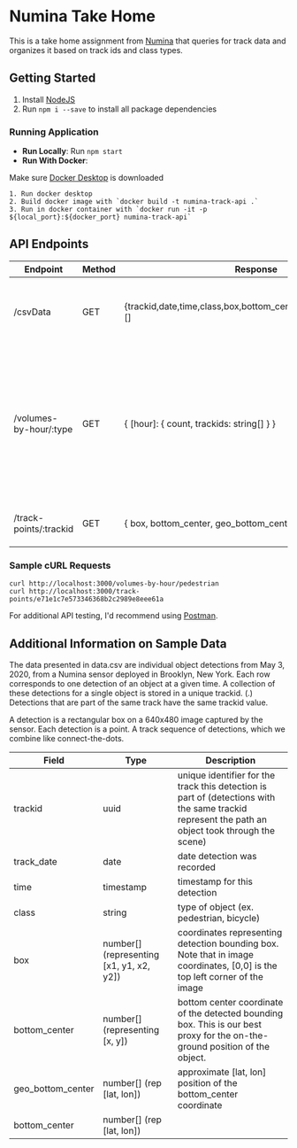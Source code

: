 # Numina Take Home
This is a take home assignment from [Numina](https://numina.co/why/) that queries for track data and organizes it based on track ids and class types.

## Getting Started
1. Install [NodeJS](https://nodejs.org/en/download/)
2. Run `npm i --save` to install all package dependencies

### Running Application
- **Run Locally**: Run `npm start`
- **Run With Docker**: 

Make sure [Docker Desktop](https://www.docker.com/) is downloaded
```
1. Run docker desktop
2. Build docker image with `docker build -t numina-track-api .`
3. Run in docker container with `docker run -it -p ${local_port}:${docker_port} numina-track-api`
```

## API Endpoints

| Endpoint | Method | Response | Description |
| ----------- | ----------- | --------- | -------- |
| /csvData | GET | {trackid,date,time,class,box,bottom_center,geo_bottom_center}[] | returns all sample data from `data.csv` in a list of json objects |
| /volumes-by-hour/:type  | GET | { [hour]: { count, trackids: string[] } } | return a cumulative sum (volume) of unique `trackids` over 1-hour intervals for a requested `class` (pedestrian, bicycle, etc) |
| /track-points/:trackid | GET | { box, bottom_center, geo_bottom_center }[] | return track points for a given `trackid` |

### Sample cURL Requests
```
curl http://localhost:3000/volumes-by-hour/pedestrian
curl http://localhost:3000/track-points/e71e1c7e573346368b2c2989e8eee61a
```
For additional API testing, I'd recommend using [Postman](https://www.postman.com/downloads/).

## Additional Information on Sample Data
The data presented in data.csv are individual object detections from May 3, 2020, from a Numina sensor deployed in Brooklyn, New York. Each row corresponds to one detection of an object at a given time. A collection of these detections for a single object is stored in a unique trackid. (.) Detections that are part of the same track have the same trackid value. 

A detection is a rectangular box on a 640x480 image captured by the sensor. Each detection is a point. A track sequence of detections, which we combine like connect-the-dots. 

| Field | Type | Description |
| ----- | ---- | ----------- |
| trackid | uuid | unique identifier for the track this detection is part of (detections with the same trackid represent the path an object took through the scene) | 
| track_date | date | date detection was recorded |
| time | timestamp | timestamp for this detection |
| class | string | type of object (ex. pedestrian, bicycle) |
| box | number[] (representing [x1, y1, x2, y2]) | coordinates representing detection bounding box. Note that in image coordinates, [0,0] is the top left corner of the image |
| bottom_center | number[] (representing [x, y]) | bottom center coordinate of the detected bounding box. This is our best proxy for the on-the-ground position of the object. |
| geo_bottom_center | number[] (rep [lat, lon]) | approximate [lat, lon] position of the bottom_center coordinate |
| bottom_center | number[] (rep [lat, lon]) | |





